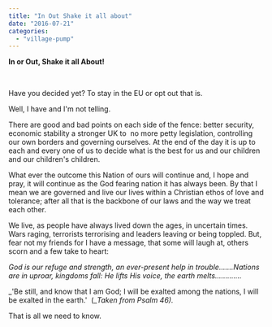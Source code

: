```yaml
---
title: "In Out Shake it all about"
date: "2016-07-21"
categories: 
  - "village-pump"
---
```


**In or Out, Shake it all About!**

 

Have you decided yet? To stay in the EU or opt out that is.

Well, I have and I'm not telling.

There are good and bad points on each side of the fence: better security, economic stability a stronger UK to  no more petty legislation, controlling our own borders and governing ourselves. At the end of the day it is up to each and every one of us to decide what is the best for us and our children and our children's children.

What ever the outcome this Nation of ours will continue and, I hope and pray, it will continue as the God fearing nation it has always been. By that I mean we are governed and live our lives within a Christian ethos of love and tolerance; after all that is the backbone of our laws and the way we treat each other.

We live, as people have always lived down the ages, in uncertain times. Wars raging, terrorists terrorising and leaders leaving or being toppled. But, fear not my friends for I have a message, that some will laugh at, others scorn and a few take to heart:

_God is our refuge and strength, an ever-present help in trouble.......Nations are in uproar, kingdoms fall: He lifts His voice, the earth melts............._

_'Be still, and know that I am God; I will be exalted among the nations, I will  be exalted in the earth.'  (__Taken from Psalm 46)._

That is all we need to know.

